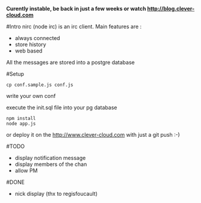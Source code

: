 **Curently instable, be back in just a few weeks or watch http://blog.clever-cloud.com**

#Intro
nirc (node irc) is an irc client. Main features are :
* always connected 
* store history
* web based

All the messages are stored into a postgre database 

#Setup

	cp conf.sample.js conf.js

write your own conf

execute the init.sql file into your pg database

	npm install
	node app.js

or deploy it on the http://www.clever-cloud.com with just a git push :-)


#TODO
* display notification message
* display members of the chan
* allow PM


#DONE
* nick display (thx to regisfoucault)
